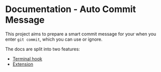 # Documentation - Auto Commit Message

This project aims to prepare a smart commit message for your when you enter `git commit`, which you can use or ignore.

The docs are split into two features:

- [Terminal hook](terminal-hook.md)
- [Extension](extension.md)

<!--

Part ideas:

- A shell script in a repo
- References a concatenated JS script from this repo (just the text handling and not the full extension), which is in a bin directory.

-->
